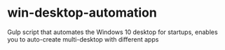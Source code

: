 # win-desktop-automation
Gulp script that automates the Windows 10 desktop for startups, enables you to auto-create multi-desktop with different apps
